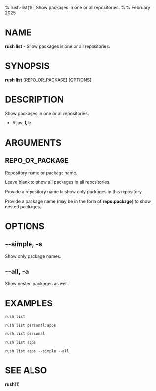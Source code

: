 % rush-list(1) | Show packages in one or all repositories.
% 
% February 2025

NAME
==================================================

**rush list** - Show packages in one or all repositories.

SYNOPSIS
==================================================

**rush list** [REPO_OR_PACKAGE] [OPTIONS]

DESCRIPTION
==================================================

Show packages in one or all repositories.

- Alias: **l, ls**

ARGUMENTS
==================================================

REPO_OR_PACKAGE
--------------------------------------------------

Repository name or package name.

Leave blank to show all packages in all repositories.

Provide a repository name to show only packages in this repository.

Provide a package name (may be in the form of **repo:package**) to show nested packages.


OPTIONS
==================================================

--simple, -s
--------------------------------------------------

Show only package names.


--all, -a
--------------------------------------------------

Show nested packages as well.


EXAMPLES
==================================================

~~~
rush list

rush list personal:apps

rush list personal

rush list apps

rush list apps --simple --all

~~~

SEE ALSO
==================================================

**rush**(1)


